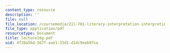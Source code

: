 ```yaml
---
content_type: resource
description: ''
file: null
file_location: /coursemedia/21l-701-literary-interpretation-interpreting-poetry-fall-2003/4f28a56d567faae131d1d14c9eab97ca_lecture16g.pdf
file_type: application/pdf
resourcetype: Document
title: lecture16g.pdf
uid: 4f28a56d-567f-aae1-31d1-d14c9eab97ca
---
```

